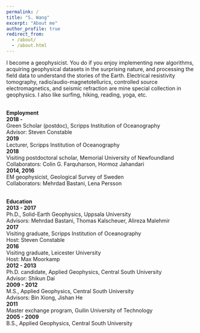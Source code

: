 ```yaml
---
permalink: /
title: "S. Wang"
excerpt: "About me"
author_profile: true
redirect_from: 
  - /about/
  - /about.html
---
```


I become a geophysicist. You do if you enjoy implementing new algorithms, acquiring geophysical datasets in the surprising nature, and processing the field data to understand the stories of the Earth. Electrical resistivity tomography, radio/audio-magnetotellurics, controlled source electromagnetics, and seismic refraction are mine special collection in geophysics. I also like surfing, hiking, reading, yoga, etc.

<br> <b>Employment</b>
<br> <b>2018 -</b> 
<br> Green Scholar (postdoc), Scripps Institution of Oceanography
<br> Advisor: Steven Constable
<br> <b>2019</b> 
<br> Lecturer, Scripps Institution of Oceanography
<br> <b>2018</b> 
<br> Visiting postdoctoral scholar, Memorial University of Newfoundland
<br> Collaborators: Colin G. Farquharson, Hormoz Jahandari
<br> <b>2014, 2016</b> 
<br> EM geophysicist, Geological Survey of Sweden
<br> Collaborators: Mehrdad Bastani, Lena Persson

<br> <b>Education</b>
<br> <b>2013 - 2017</b> 
<br> Ph.D., Solid-Earth Geophysics, Uppsala University
<br> Advisors: Mehrdad Bastani, Thomas Kalscheuer, Alireza Malehmir
<br> <b>2017</b> 
<br> Visiting graduate, Scripps Institution of Oceanography
<br> Host: Steven Constable
<br> <b>2016</b> 
<br> Visiting graduate, Leicester University
<br> Host: Max Moorkamp
<br> <b>2012 - 2013</b> 
<br> Ph.D. candidate, Applied Geophysics, Central South University
<br> Advisor: Shikun Dai
<br> <b>2009 - 2012</b> 
<br> M.S., Applied Geophysics, Central South University
<br> Advisors: Bin Xiong, Jishan He
<br> <b>2011</b> 
<br> Master exchange program, Guilin University of Technology
<br> <b>2005 - 2009</b> 
<br> B.S., Applied Geophysics, Central South University
